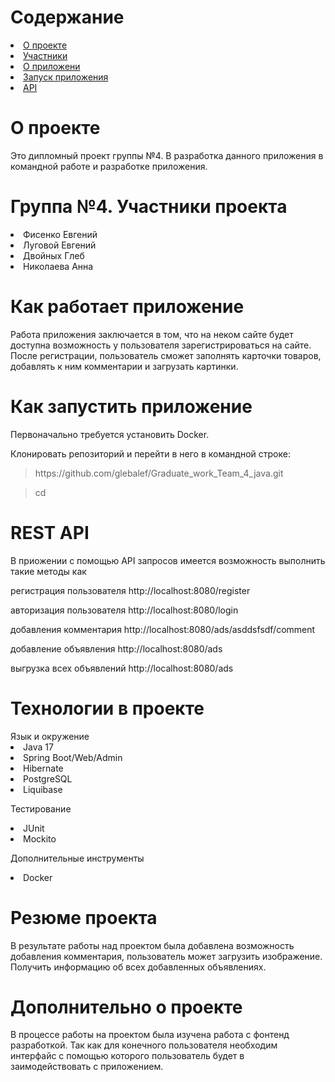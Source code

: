 <h1>Содержание</h1>
<li><a href="#project"> О проекте </a></li>
<li><a href="#team"> Участники </a></li>
<li><a href="#app"> О приложени </a></li>
<li><a href="#startapp"> Запуск приложения </a></li>
<li><a href="#api"> API </a></li>


<h1 id="project"> О проекте </h1>

Это дипломный проект группы №4. В разработка данного приложения  в командной работе и разработке приложения.

<h1 id="team" > Группа №4. Участники проекта </h1> 
<li>Фисенко Евгений</li>
<li>Луговой Евгений</li>
<li>Двойных Глеб</li>
<li>Николаева Анна</li>

<h1 id="app" > Как работает приложение </h1> 
Работа приложения заключается в том, что на неком сайте будет доступна возможность у пользователя зарегистрироваться на сайте. После регистрации, пользователь сможет заполнять карточки товаров, добавлять к ним комментарии и загрузать картинки. 

<h1 id="startapp" >Как запустить приложение  </h1> 

Первоначально требуется установить Docker. 

Клонировать репозиторий и перейти в него в командной строке:

<blockquote>https://github.com/glebalef/Graduate_work_Team_4_java.git</blockquote>

<blockquote> cd </blockquote>


<h1 id="api"> REST API </h1>
В приожении с помощью API запросов имеется возможность выполнить такие методы как 

регистрация пользователя
http://localhost:8080/register

авторизация пользователя
http://localhost:8080/login

добавления комментария
http://localhost:8080/ads/asddsfsdf/comment

добавление объявления
http://localhost:8080/ads

выгрузка всех объявлений
http://localhost:8080/ads

<h1> Технологии в проекте </h1> 
Язык и окружение 
<li>Java 17</li>
<li>Spring Boot/Web/Admin</li> 
<li>Hibernate</li>
<li>PostgreSQL</li>
<li>Liquibase</li>

Тестирование  
<li>JUnit</li> 
<li>Mockito</li>


Дополнительные инструменты
<li>Docker</li>
<h1> Резюме проекта </h1> 
В результате работы над проектом была добавлена возможность добавления комментария, пользователь может загрузить изображение. Получить информацию об всех добавленных объявлениях. 
<h1> Дополнительно о проекте</h1> 
В процессе работы на проектом была изучена работа с фонтенд разработкой. Так как для конечного пользователя необходим интерфайс с помощью которого пользователь будет в заимодействовать с приложением.
<h1>  </h1> 
<h1>  </h1> 
